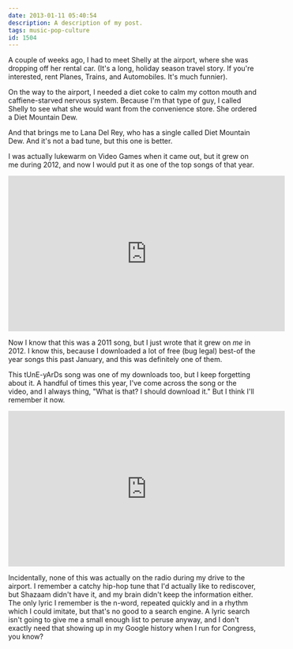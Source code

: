 ```yaml
---
date: 2013-01-11 05:40:54
description: A description of my post.
tags: music-pop-culture
id: 1504
---
```

A couple of weeks ago, I had to meet Shelly at the airport, where she was dropping off her rental car.  (It's a long, holiday season travel story.  If you're interested, rent Planes, Trains, and Automobiles.  It's much funnier).

On the way to the airport, I needed a diet coke to calm my cotton mouth and caffiene-starved nervous system.  Because I'm that type of guy, I called Shelly to see what she would want from the convenience store.  She ordered a Diet Mountain Dew.
<!--more-->
And that brings me to Lana Del Rey, who has a single called Diet Mountain Dew.  And it's not a bad tune, but this one is better.

I was actually lukewarm on Video Games when it came out, but it grew on me during 2012, and now I would put it as one of the top songs of that year.  

<iframe width="560" height="315" src="http://www.youtube.com/embed/HO1OV5B_JDw" frameborder="0" allowfullscreen></iframe>

Now I know that this was a 2011 song, but I just wrote that it grew on <i>me</i> in 2012.  I know this, because I downloaded a lot of free (bug legal) best-of the year songs this past January, and this was definitely one of them.

This tUnE-yArDs song was one of my downloads too, but I keep forgetting about it.  A handful of times this year, I've come across the song or the video, and I always thing, "What is that?  I should download it."  But I think I'll remember it now.

<iframe width="560" height="315" src="http://www.youtube.com/embed/YQ1LI-NTa2s" frameborder="0" allowfullscreen></iframe>

Incidentally, none of this was actually on the radio during my drive to the airport.  I remember a catchy hip-hop tune that I'd actually like to rediscover, but Shazaam didn't have it, and my brain didn't keep the information either.  The only lyric I remember is the n-word, repeated quickly and in a rhythm which I could imitate, but that's no good to a search engine.  A lyric search isn't going to give me a small enough list to peruse anyway, and I don't exactly need that showing up in my Google history when I run for Congress, you know?
